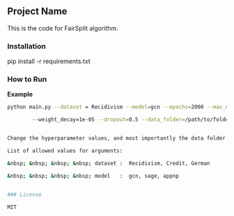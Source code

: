 ## Project Name

This is the code for FairSplit algorithm. 


### Installation

pip install -r requirements.txt


### How to Run

**Example**

```bash
python main.py --dataset = Recidivism --model=gcn --epochs=2000 --max_nodes=10000 --init_lr=0.001 

        --weight_decay=1e-05 --dropout=0.5 --data_folder=/path/to/folder/


Change the hyperparameter values, and most importantly the data folder path

List of allowed values for arguments:

&nbsp; &nbsp; &nbsp; &nbsp; dataset :  Recidivism, Credit, German

&nbsp; &nbsp; &nbsp; &nbsp; model   :  gcn, sage, appnp


### License

MIT
	
